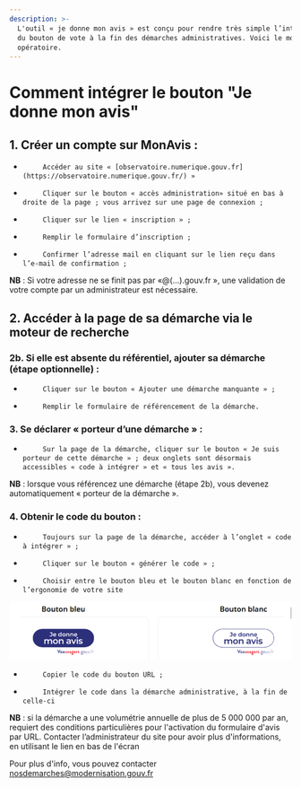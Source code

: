 ```yaml
---
description: >-
  L'outil « je donne mon avis » est conçu pour rendre très simple l’intégration
  du bouton de vote à la fin des démarches administratives. Voici le mode
  opératoire.
---
```


# Comment intégrer le bouton "Je donne mon avis"

## 1.       **Créer un compte** sur MonAvis :

-          Accéder au site « [observatoire.numerique.gouv.fr](https://observatoire.numerique.gouv.fr/) »

-          Cliquer sur le bouton « accès administration» situé en bas à droite de la page ; vous arrivez sur une page de connexion ;

-          Cliquer sur le lien « inscription » ;

-          Remplir le formulaire d’inscription ;

-          Confirmer l’adresse mail en cliquant sur le lien reçu dans l’e-mail de confirmation ;

**NB** : Si votre adresse ne se finit pas par «@\(…\).gouv.fr », une validation de votre compte par un administrateur est nécessaire.

## **2.**       **Accéder à la page de sa démarche via le moteur de recherche**

### **2b. Si elle est absente du référentiel, ajouter sa démarche \(étape optionnelle\) :**

-          Cliquer sur le bouton « Ajouter une démarche manquante » ;

-          Remplir le formulaire de référencement de la démarche.

### **3.**       **Se déclarer « porteur d’une démarche » :**

-          Sur la page de la démarche, cliquer sur le bouton « Je suis porteur de cette démarche » ; deux onglets sont désormais accessibles « code à intégrer » et « tous les avis ».

**NB** : lorsque vous référencez une démarche \(étape 2b\), vous devenez automatiquement « porteur de la démarche ».

### **4.**       **Obtenir le code du bouton :**

-          Toujours sur la page de la démarche, accéder à l’onglet « code à intégrer » ;

-          Cliquer sur le bouton « générer le code » ;

-          Choisir entre le bouton bleu et le bouton blanc en fonction de l’ergonomie de votre site

![Capture d&apos;&#xE9;cran](../.gitbook/assets/image%20%287%29.png)

-          Copier le code du bouton URL ;

-          Intégrer le code dans la démarche administrative, à la fin de celle-ci 

**NB** : si la démarche a une volumétrie annuelle de plus de 5 000 000 par an, requiert des conditions particulières pour l'activation du formulaire d'avis par URL. Contacter l’administrateur du site pour avoir plus d'informations, en utilisant le lien en bas de l'écran

Pour plus d'info, vous pouvez contacter nosdemarches@modernisation.gouv.fr

